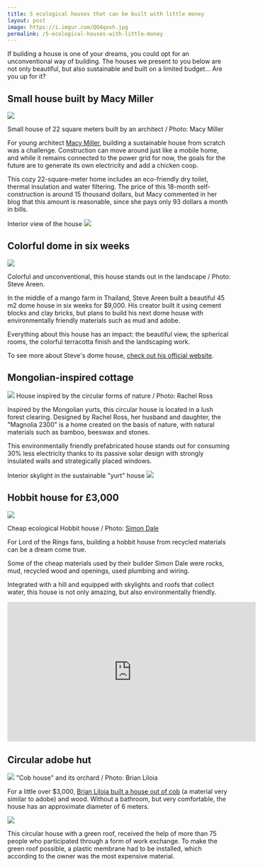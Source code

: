 ```yaml
---
title: 5 ecological houses that can be built with little money
layout: post
image: https://i.imgur.com/QQ4qxvh.jpg
permalink: /5-ecological-houses-with-little-money
---
```


If building a house is one of your dreams, you could opt for an unconventional way of building. The houses we present to you below are not only beautiful, but also sustainable and built on a limited budget... Are you up for it?

## Small house built by Macy Miller
![](https://i.imgur.com/QQ4qxvh.jpg)

Small house of 22 square meters built by an architect / Photo: Macy Miller

For young architect [Macy Miller](https://tinyhouseplans.com/macy-miller/), building a sustainable house from scratch was a challenge. Construction can move around just like a mobile home, and while it remains connected to the power grid for now, the goals for the future are to generate its own electricity and add a chicken coop.

This cozy 22-square-meter home includes an eco-friendly dry toilet, thermal insulation and water filtering. The price of this 18-month self-construction is around 15 thousand dollars, but Macy commented in her blog that this amount is reasonable, since she pays only 93 dollars a month in bills.

Interior view of the house
![](https://i.imgur.com/Tcaj3Jb.jpg)

## Colorful dome in six weeks

![](https://i.imgur.com/CnKEHB2.jpg)

Colorful and unconventional, this house stands out in the landscape / Photo: Steve Areen.

In the middle of a mango farm in Thailand, Steve Areen built a beautiful 45 m2 dome house in six weeks for $9,000. His creator built it using cement blocks and clay bricks, but plans to build his next dome house with environmentally friendly materials such as mud and adobe.

Everything about this house has an impact: the beautiful view, the spherical rooms, the colorful terracotta finish and the landscaping work.

To see more about Steve's dome house, [check out his official website](http://steveareen.com/domehome/).

## Mongolian-inspired cottage
![](https://i.imgur.com/zRktDKU.jpg)
House inspired by the circular forms of nature / Photo: Rachel Ross

Inspired by the Mongolian yurts, this circular house is located in a lush forest clearing. Designed by Rachel Ross, her husband and daughter, the "Magnolia 2300" is a home created on the basis of nature, with natural materials such as bamboo, beeswax and stones.

This environmentally friendly prefabricated house stands out for consuming 30% less electricity thanks to its passive solar design with strongly insulated walls and strategically placed windows.

Interior skylight in the sustainable "yurt" house
![](https://i.imgur.com/GVZeccog.jpg)

## Hobbit house for £3,000
![](https://i.imgur.com/2xcs9A5.jpg)

Cheap ecological Hobbit house / Photo: [Simon Dale](http://www.simondale.net/)

For Lord of the Rings fans, building a hobbit house from recycled materials can be a dream come true.

Some of the cheap materials used by their builder Simon Dale were rocks, mud, recycled wood and openings, used plumbing and wiring.

Integrated with a hill and equipped with skylights and roofs that collect water, this house is not only amazing, but also environmentally friendly.

<iframe width="560" height="315" src="https://www.youtube.com/embed/CKyed6Qh48U" title="YouTube video player" frameborder="0" allow="accelerometer; autoplay; clipboard-write; encrypted-media; gyroscope; picture-in-picture" allowfullscreen></iframe>

## Circular adobe hut
![](https://i.imgur.com/B1N8jgp.jpg)
"Cob house" and its orchard / Photo: Brian Liloia

For a little over $3,000, [Brian Liloia built a house out of cob](https://www.reuters.com/article/idUS396870026620110512) (a material very similar to adobe) and wood. Without a bathroom, but very comfortable, the house has an approximate diameter of 6 meters.

![](https://i.imgur.com/m1wYoEg.jpg)

This circular house with a green roof, received the help of more than 75 people who participated through a form of work exchange. To make the green roof possible, a plastic membrane had to be installed, which according to the owner was the most expensive material.
